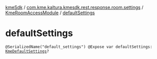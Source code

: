 [kmeSdk](../../index.md) / [com.kme.kaltura.kmesdk.rest.response.room.settings](../index.md) / [KmeRoomAccessModule](index.md) / [defaultSettings](./default-settings.md)

# defaultSettings

`@SerializedName("default_settings") @Expose var defaultSettings: `[`KmeDefaultSettings`](../-kme-default-settings/index.md)`?`
